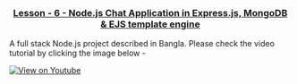 <br />
<p align="center">
  <h3 align="center"><a href="https://github.com/learnwithsumit/chat-application/tree/lesson-6">Lesson - 6 - Node.js Chat Application in Express.js, MongoDB & EJS template engine</a></h3>

A full stack Node.js project described in Bangla. Please check the video tutorial by clicking the image below -

[![View on Youtube](http://img.youtube.com/vi/GtCEbTarCoQ/0.jpg)](https://youtu.be/GtCEbTarCoQ)

<!-- TABLE OF CONTENTS -->


